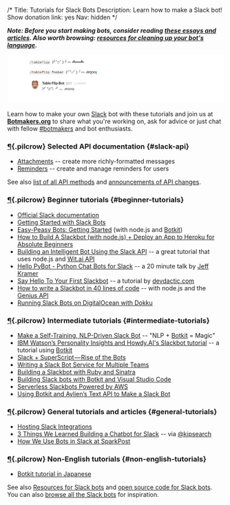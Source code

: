 /*
Title: Tutorials for Slack Bots
Description: Learn how to make a Slack bot!
Show donation link: yes
Nav: hidden
*/


***Note: Before you start making bots, consider reading [these essays and articles](/tutorials/#bot-ethics). Also worth browsing: [resources for cleaning up your bot's language](/resources/libraries-frameworks/#language).***


<p class="screenshot float-right">
  <a href="/bots/slackbots/slack-tableflip">
    <img src="/content/bots/slackbots/images/slack-tableflip.png">
  </a>
</p>


Learn how to make your own [Slack](https://slack.com/) bot with these tutorials and join us at [**Botmakers.org**](https://botmakers.org/) to share what you're working on, ask for advice or just chat with fellow [#botmakers](https://twitter.com/search?q=%23botmakers) and bot enthusiasts.


### [¶](#slack-api){.pilcrow} Selected API documentation {#slack-api}

- [Attachments](https://api.slack.com/docs/attachments) -- create more richly-formatted messages
- [Reminders](https://api.slack.com/methods#reminders) -- create and manage reminders for users

See also [list of all API methods](https://api.slack.com/methods) and [announcements of API changes](https://twitter.com/search?q=%23changelog%20from%3ASlackAPI).

### [¶](#beginner-tutorials){.pilcrow} Beginner tutorials {#beginner-tutorials}

- [Official Slack documentation](https://api.slack.com/bot-users)
- [Getting Started with Slack Bots](http://www.sitepoint.com/getting-started-slack-bots/)
- [Easy-Peasy Bots: Getting Started](https://medium.com/slack-developer-blog/easy-peasy-bots-getting-started-96b65e6049bf#.eahf06bu9) (with node.js and [Botkit](http://howdy.ai/botkit/))
- [How to Build A Slackbot (with node.js) + Deploy an App to Heroku for Absolute Beginners](http://blog.npmjs.org/post/128237577345/how-to-build-a-slackbot-deploy-an-app-to-heroku)
- [Building an Intelligent Bot Using the Slack API](http://nordicapis.com/building-an-intelligent-bot-using-the-slack-api/) -- a great tutorial that uses node.js and [Wit.ai API](https://wit.ai/)
- [Hello PyBot - Python Chat Bots for Slack](https://www.youtube.com/watch?v=7jwwhk5W56A) -- a 20 minute talk by [Jeff Kramer](https://twitter.com/jeffk)
- [Say Hello To Your First Slackbot](http://devdactic.com/first-slackbot/) -- a tutorial by [devdactic.com](http://devdactic.com/)
- [How to write a Slackbot in 40 lines of code](https://medium.com/@mager/how-to-write-a-slackbot-in-40-lines-of-code-52cf0c4fcf42#.84n9mqfro) -- with node.js and the [Genius API](https://docs.genius.com/)
- [Running Slack Bots on DigitalOcean with Dokku](http://code.dblock.org/2016/02/08/running-slack-bots-on-digital-ocean-with-dokku.html)

### [¶](#intermediate-tutorials){.pilcrow} Intermediate tutorials {#intermediate-tutorials}

- [Make a Self-Training, NLP-Driven Slack Bot](http://blog.templeton.host/self-training-nlp-enabled-slack-bot-tutorial/) -- "NLP + [Botkit](http://howdy.ai/botkit/) = Magic"
- [IBM Watson’s Personality Insights and Howdy.AI's Slackbot tutorial](https://medium.com/@ash_hathaway/ibm-watson-s-personality-insights-and-howdy-ai-s-slackbot-tutorial-be68da6cfa10#.p31ox7ml1) -- a tutorial using [Botkit](http://howdy.ai/botkit/)
- [Slack + SuperScript — Rise of the Bots](https://medium.com/@rob_ellis/slack-superscript-rise-of-the-bots-bba8506a043c)
- [Writing a Slack Bot Service for Multiple Teams](http://code.dblock.org/2015/11/14/writing-a-slack-bot-service-for-multiple-teams.html)
- [Building a Slackbot with Ruby and Sinatra](http://www.sitepoint.com/building-a-slackbot-with-ruby-and-sinatra/)
- [Building Slack bots with Botkit and Visual Studio Code](https://medium.com/@csinco/botkit-visual-studio-code-3252800048ba#.qurpmnoni)
- [Serverless Slackbots Powered by AWS](http://eng.localytics.com/serverless-slackbots-powered-by-aws/)
- [Using Botkit and Aylien’s Text API to Make a Slack Bot](https://medium.com/@samhavens/building-somerset-d518ba284c49#.hvunark93)

### [¶](#general-tutorials){.pilcrow} General tutorials and articles {#general-tutorials}

- [Hosting Slack Integrations](https://medium.com/slack-developer-blog/hosting-slack-integrations-79f3d4b04dd6#.5b0vc2x46)
- [3 Things We Learned Building a Chatbot for Slack](https://medium.com/@kipsearch/3-things-we-learned-building-a-chatbot-for-slack-2dc32321d77c#.jlekubjvh) -- via [@kipsearch](https://twitter.com/kipsearch)
- [How We Use Bots in Slack at SparkPost](https://www.sparkpost.com/blog/using-slack-bots-sparkpost/#.VtithJMrLUo)

### [¶](#non-english-tutorials){.pilcrow} Non-English tutorials {#non-english-tutorials}

- [Botkit tutorial in Japanese](http://toach.click/2016/01/16/botkit-conversation/)


See also [Resources for Slack bots](/resources/slackbots) and [open source code for Slack bots](/tag/slack+opensource). You can also [browse all the Slack bots](/tag/slackbot) for inspiration.